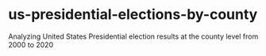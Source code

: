 # us-presidential-elections-by-county
Analyzing United States Presidential election results at the county level from 2000 to 2020
